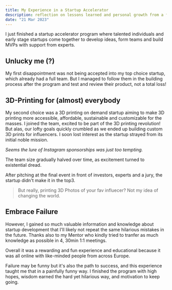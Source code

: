 ```yaml
---
title: My Experience in a Startup Accelerator
description: reflection on lessons learned and personal growth from a failed startup accelerator experience
date: "21 Mar 2023"
---
```




I just finished a startup accelerator program where talented individuals and early stage startups come together to develop ideas, 
form teams and build MVPs with support from experts.

## Unlucky me (?)

My first disappointment was not being accepted into my top choice startup, which already had a full team.
But I managed to follow them in the building process after the program and test and review their product, not a total loss!

## 3D-Printing for (almost) everybody

My second choice was a 3D printing on demand startup aiming to make 3D printing more accessible, affordable, sustainable and customizable for the masses.
I joined the team, excited to be part of the 3D printing revolution! But alas, our lofty goals quickly crumbled as we ended up building custom 3D prints for influencers.
I soon lost interest as the startup strayed from its initial noble mission.

*Seems the lure of Instagram sponsorships was just too tempting.*

The team size gradually halved over time, as excitement turned to existential dread.

After pitching at the final event in front of investors, experts and a jury, the startup didn't make it in the top3.


> But really, printing 3D Photos of your fav influecer? Not my idea of changing the world.

## Embrace Failure

However, I gained so much valuable information and knowledge about startup development that I'll likely not repeat the same hilarious mistakes in the future.
Thanks also to my Mentor who kindly tried to tranfer as much knowledge as possible in 4, 30min 1:1 meetings.

Overall it was a rewarding and fun experience and educational because it was all online with like-minded people from across Europe.


Failure may be funny but it's also the path to success, and this experience taught me that in a painfully funny way. 
I finished the program with high hopes, wisdom earned the hard yet hilarious way, and motivation to keep going.
